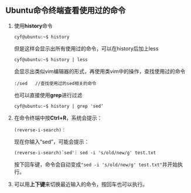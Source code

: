 ## Ubuntu命令终端查看使用过的命令

1. 使用**history**命令

   `cyf@ubuntu:~$ history`

   但是这样会显示出所有使用过的命令，可以在history后加上less

   `cyf@ubuntu:~$ history | less`

   会显示出类似vim编辑器的形式，再使用类vim中的操作，查找使用过的命令

   `:/sed	//查找使用过的sed相关的命令`

   也可以直接使用**grep**进行过滤

   `cyf@ubuntu:~$ history | grep 'sed‘`

2. 在命令终端中按**Ctrl+R**，系统会提示：

   `(reverse-i-search)：`

   现在你输入“sed”，可能会提示：

   ```
   (reverse-i-search)`sed': sed -i 's/old/new/g' test.txt
   ```

   按下回车键，命令会自动变成`"sed -i 's/old/new/g' test.txt"`并开始执行。

3. 可以用**上下键**来切换最近输入的命令，按回车也可以执行。